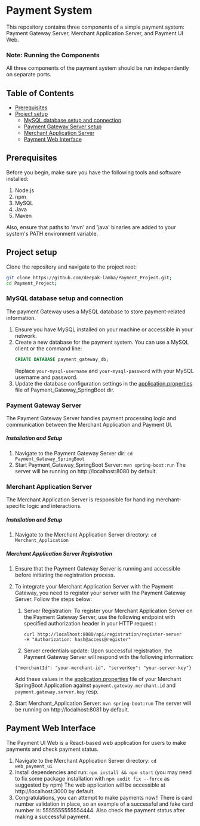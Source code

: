 # Payment System

This repository contains three components of a simple payment system: Payment Gateway Server, Merchant Application Server, and Payment UI Web.

### Note: Running the Components

All three components of the payment system should be run independently on separate ports.

## Table of Contents
- [Prerequisites](#prerequisites)
- [Project setup](#project-setup)
    - [MySQL database setup and connection](###MySQLdatabasesetupandconnection)
    - [Payment Gateway Server setup](###PaymentGatewayServer)
    - [Merchant Application Server](###MerchantApplicationServer)
    - [Payment Web Interface](##PaymentWebInterface)

## Prerequisites
Before you begin, make sure you have the following tools and software installed:
1) Node.js
2) npm
3) MySQL
4) Java
5) Maven

Also, ensure that paths to 'mvn' and 'java' binaries are added to your system's PATH environment variable.

## Project setup
Clone the repository and navigate to the project root:
   ```bash
   git clone https://github.com/deepak-lamba/Payment_Project.git;
   cd Payment_Project;
```

### MySQL database setup and connection
The payment Gateway uses a MySQL database to store payment-related information.
1. Ensure you have MySQL installed on your machine or accessible in your network.
2. Create a new database for the payment system. You can use a MySQL client or the command line:
   ```sql
   CREATE DATABASE payment_gateway_db;
   ```
   Replace `your-mysql-username` and `your-mysql-password` with your MySQL username and password.
3. Update the database configuration settings in the [application.properties](Payment_Gateway_SpringBoot/src/main/resources/application.properties) file of Payment_Gateway_SpringBoot dir.


### Payment Gateway Server
The Payment Gateway Server handles payment processing logic and communication between the Merchant Application and Payment UI.

##### Installation and Setup
1) Navigate to the Payment Gateway Server dir: `cd Payment_Gateway_SpringBoot`
2) Start Payment_Gateway_SpringBoot Server: `mvn spring-boot:run`
   The server will be running on http://localhost:8080 by default.


### Merchant Application Server
The Merchant Application Server is responsible for handling merchant-specific logic and interactions.

##### Installation and Setup
1) Navigate to the Merchant Application Server directory: `cd Merchant_Application`


##### Merchant Application Server Registration
1. Ensure that the Payment Gateway Server is running and accessible before initiating the registration process.
2. To integrate your Merchant Application Server with the Payment Gateway, you need to register your server with the Payment Gateway Server. Follow the steps below:
    1. Server Registration:
       To register your Merchant Application Server on the Payment Gateway Server, use the following endpoint with specified authorization header in your HTTP request :
        ```
        curl http://localhost:8080/api/registration/register-server 
        -H "Authorization: hash@access@register"
        ```
    2. Server credentials update:
       Upon successful registration, the Payment Gateway Server will respond with the following information:

   `{"merchantId": "your-merchant-id", "serverKey": "your-server-key"}`

   Add these values in the [application.properties](Merchant_Application/src/main/resources/application.properties) file of your Merchant SpringBoot Application against `payment.gateway.merchant.id` and `payment.gateway.server.key` resp.

2) Start Merchant_Application Server: `mvn spring-boot:run`
   The server will be running on http://localhost:8081 by default.


## Payment Web Interface
The Payment UI Web is a React-based web application for users to make payments and check payment status.
1) Navigate to the Merchant Application Server directory: `cd web_payment_ui`
2) Install dependencies and run: `npm install && npm start` (you may need to fix some package installation with `npm audit fix --force` as suggested by npm)
   The web application will be accessible at http://localhost:3000 by default.
3) Congratulations, you can attempt to make payments now!!
   There is card number validation in place, so an example of a successful and fake card number is: 5555555555554444.
   Also check the payment status after making a successful payment.
